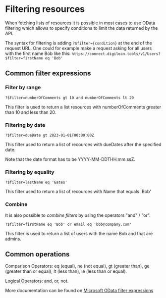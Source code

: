 # Filtering resources

  When fetching lists of resources it is possible in most cases to use OData
  filtering which allows to specify conditions to limit the data returned by the
  API.

  The syntax for filtering is adding `?$filter={condition}` at the
  end of the request URL. One could for example make a request asking for all
  users with the first name Bob like this:
  `https://connect.digilean.tools/v1/Users?$filter=firstName eq 'Bob'`
  
## Common filter expressions

### Filter by range

`?$filter=numberOfComments gt 10 and numberOfComments lt 20`

  This filter is used to return a list resources with numberOfComments greater
  than 10 and less than 20.

### Filtering by date

`?$filter=dueDate gt 2023-01-01T00:00:00Z`

  This filter used to return a list of recources with dueDates after the
  specified date.&nbsp;

Note that the date format has to be YYYY-MM-DDTHH:mm:ssZ.

### Filtering by equality

`?$filter=lastName eq 'Gates'`

  This filter used to return a list of recources with Name that equals 'Bob'

### Combine

  It is also possible to *combine filters* by using the operators
  "and" / "or".

`?$filter=firstName eq 'Bob' or email eq 'bob@company.com'`

  This filter is used to return a list of users with the name Bob and that are
  admins.

## Common operations

  Comparison Operators: eq (equal), ne (not equal), gt (greater than), ge
  (greater than or equal), lt (less than), le (less than or equal).

Logical Operators: and, or, not.

  More documentation can be found on
  <a href="https://learn.microsoft.com/en-us/dynamics365/business-central/dev-itpro/webservices/use-filter-expressions-in-odata-uris"
    target="_blank">
    Microsoft OData filter expressions
  </a>
